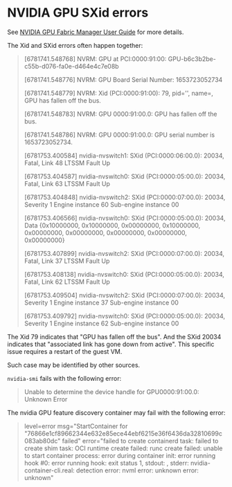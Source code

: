 # NVIDIA GPU SXid errors

See [NVIDIA GPU Fabric Manager User Guide](https://docs.nvidia.com/datacenter/tesla/pdf/fabric-manager-user-guide.pdf) for more details.

The Xid and SXid errors often happen together:

> [6781741.548768] NVRM: GPU at PCI:0000:91:00: GPU-b6c3b2be-c55b-d076-fa0e-d464e4c7e08b
>
> [6781741.548776] NVRM: GPU Board Serial Number: 1653723052734
>
> [6781741.548779] NVRM: Xid (PCI:0000:91:00): 79, pid='<unknown>', name=<unknown>, GPU has fallen off the bus.
>
> [6781741.548783] NVRM: GPU 0000:91:00.0: GPU has fallen off the bus.
>
> [6781741.548786] NVRM: GPU 0000:91:00.0: GPU serial number is 1653723052734.
>
> [6781753.400584] nvidia-nvswitch1: SXid (PCI:0000:06:00.0): 20034, Fatal, Link 48 LTSSM Fault Up
>
> [6781753.404587] nvidia-nvswitch0: SXid (PCI:0000:05:00.0): 20034, Fatal, Link 63 LTSSM Fault Up
>
> [6781753.404848] nvidia-nvswitch2: SXid (PCI:0000:07:00.0): 20034, Severity 1 Engine instance 60 Sub-engine instance 00
>
> [6781753.406566] nvidia-nvswitch0: SXid (PCI:0000:05:00.0): 20034, Data {0x10000000, 0x10000000, 0x00000000, 0x10000000, 0x00000000, 0x00000000, 0x00000000, 0x00000000, 0x00000000}
>
> [6781753.407899] nvidia-nvswitch2: SXid (PCI:0000:07:00.0): 20034, Fatal, Link 37 LTSSM Fault Up
>
> [6781753.408138] nvidia-nvswitch0: SXid (PCI:0000:05:00.0): 20034, Fatal, Link 62 LTSSM Fault Up
>
> [6781753.409504] nvidia-nvswitch2: SXid (PCI:0000:07:00.0): 20034, Severity 1 Engine instance 37 Sub-engine instance 00
>
> [6781753.409792] nvidia-nvswitch0: SXid (PCI:0000:05:00.0): 20034, Severity 1 Engine instance 62 Sub-engine instance 00

The Xid 79 indicates that "GPU has fallen off the bus". And the SXid 20034 indicates that "associated link has gone down from active". This specific issue requires a restart of the guest VM.

Such case may be identified by other sources.

`nvidia-smi` fails with the following error:

> Unable to determine the device handle for GPU0000:91:00.0: Unknown Error

The nvidia GPU feature discovery container may fail with the following error:

> level=error msg="StartContainer for \"76866e1cf89662344e632e85ece44ebf6215e36f6436da32810699c083ab80dc\" failed" error="failed to create containerd task: failed to create shim task: OCI runtime create failed: runc create failed: unable to start container process: error during container init: error running hook #0: error running hook: exit status 1, stdout: , stderr: nvidia-container-cli.real: detection error: nvml error: unknown error: unknown"

